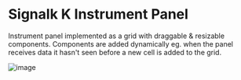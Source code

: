 Signalk K Instrument Panel
===============

Instrument panel implemented as a grid with draggable &amp; resizable components. Components are added dynamically eg. when the panel receives data it hasn't seen before a new cell is added to the grid.

![image](https://cloud.githubusercontent.com/assets/1049678/5586836/a5aefc8c-90e2-11e4-9971-25f160259131.png)


